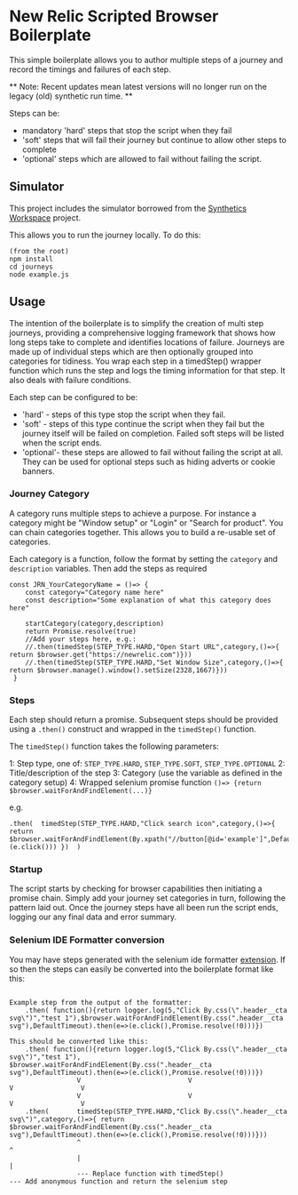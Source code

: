 # New Relic Scripted Browser Boilerplate
This simple boilerplate allows you to author multiple steps of a journey and record the timings and failures of each step. 

** Note: Recent updates mean latest versions will no longer run on the legacy (old) synthetic run time. **

Steps can be:

- mandatory 'hard' steps that stop the script when they fail
- 'soft' steps that will fail their journey but continue to allow other steps to complete 
- 'optional' steps which are allowed to fail without failing the script.


## Simulator
This project includes the simulator borrowed from the [Synthetics Workspace](https://github.com/tanben/generator-nrsynthetics-workspace) project.

This allows you to run the journey locally. To do this:

```
(from the root)
npm install
cd journeys
node example.js
```

## Usage
The intention of the boilerplate is to simplify the creation of multi step journeys, providing a comprehensive logging framework that shows how long steps take to complete and identifies locations of failure. Journeys are made up of individual steps which are then optionally grouped into categories for tidiness. You wrap each step in a timedStep() wrapper function which runs the step and logs the timing information for that step. It also deals with failure conditions. 

Each step can be configured to be:

- 'hard' - steps of this type stop the script when they fail.
- 'soft' - steps of this type continue the script when they fail but the journey itself will be failed on completion. Failed soft steps will be listed when the script ends. 
- 'optional'- these steps  are allowed to fail without failing the script at all. They can be used for optional steps such as hiding adverts or cookie banners.

### Journey Category
A category runs multiple steps to achieve a purpose. For instance a category might be "Window setup" or "Login" or "Search for product". You can chain categories together. This allows you to build a re-usable set of categories.

Each category is a function, follow the format by setting the `category` and `description` variables. Then add the steps as required

```
const JRN_YourCategoryName = ()=> {
    const category="Category name here"
    const description="Some explanation of what this category does here"

    startCategory(category,description)
    return Promise.resolve(true)
    //Add your steps here, e.g.: 
    //.then(timedStep(STEP_TYPE.HARD,"Open Start URL",category,()=>{ return $browser.get("https://newrelic.com")}))
    //.then(timedStep(STEP_TYPE.HARD,"Set Window Size",category,()=>{ return $browser.manage().window().setSize(2328,1667)}))
 }
 ```


 ### Steps
 Each step should return a promise. Subsequent steps should be provided using a `.then()` construct and wrapped in the `timedStep()` function.

 The `timedStep()` function takes the following parameters:

 1: Step type, one of: `STEP_TYPE.HARD`, `STEP_TYPE.SOFT`, `STEP_TYPE.OPTIONAL`
 2: Title/description of the step
 3: Category (use the variable as defined in the category setup)
 4: Wrapped selenium promise function `()=> {return $browser.waitForAndFindElement(...)}` 
 
e.g.
```
.then(  timedStep(STEP_TYPE.HARD,"Click search icon",category,()=>{ return $browser.waitForAndFindElement(By.xpath("//button[@id='example']",DefaultTimeout)).then(e=>(e.click())) })  )
```

### Startup
The script starts by checking for browser capabilities then initiating a promise chain. Simply add your journey set categories in turn, following the pattern laid out. 
Once the journey steps have all been run the script ends, logging our any final data and error summary.


### Selenium IDE Formatter conversion

You may have steps generated with the selenium ide formatter [extension](https://chrome.google.com/webstore/detail/synthetics-formatter-for/agedeoibceidbaeajbehgiejlekicbfd). If so then the steps can easily be converted into the boilerplate format like this:

```

Example step from the output of the formatter:
    .then( function(){return logger.log(5,"Click By.css(\".header__cta svg\")","test 1"),$browser.waitForAndFindElement(By.css(".header__cta svg"),DefaultTimeout).then(e=>(e.click(),Promise.resolve(!0)))})

This should be converted like this:
    .then( function(){return logger.log(5,"Click By.css(\".header__cta svg\")","test 1"),            $browser.waitForAndFindElement(By.css(".header__cta svg"),DefaultTimeout).then(e=>(e.click(),Promise.resolve(!0)))})
                 V                           V                                      V                 V
                 V                           V                                      V                 V
    .then(       timedStep(STEP_TYPE.HARD,"Click By.css(\".header__cta svg\")",category,()=>{ return $browser.waitForAndFindElement(By.css(".header__cta svg"),DefaultTimeout).then(e=>(e.click(),Promise.resolve(!0)))}))
                 ^                                                                       ^
                 |                                                                       |
                 --- Replace function with timedStep()                                   --- Add anonymous function and return the selenium step
```
